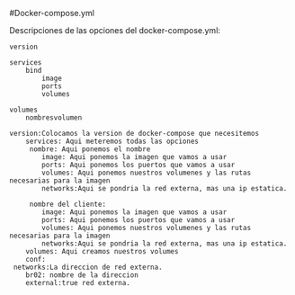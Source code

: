 
#Docker-compose.yml

Descripciones de las opciones del docker-compose.yml:

    version

    services
        bind
            image
            ports
            volumes

    volumes
        nombresvolumen

    version:Colocamos la version de docker-compose que necesitemos
        services: Aqui meteremos todas las opciones
         nombre: Aqui ponemos el nombre
            image: Aqui ponemos la imagen que vamos a usar
            ports: Aqui ponemos los puertos que vamos a usar
            volumes: Aqui ponemos nuestros volumenes y las rutas necesarias para la imagen
            networks:Aqui se pondria la red externa, mas una ip estatica.
         
         nombre del cliente:
            image: Aqui ponemos la imagen que vamos a usar
            ports: Aqui ponemos los puertos que vamos a usar
            volumes: Aqui ponemos nuestros volumenes y las rutas necesarias para la imagen
            networks:Aqui se pondria la red externa, mas una ip estatica.
        volumes: Aqui creamos nuestros volumes
        conf:
     networks:La direccion de red externa.
        br02: nombre de la direccion
        external:true red externa.
        
        


